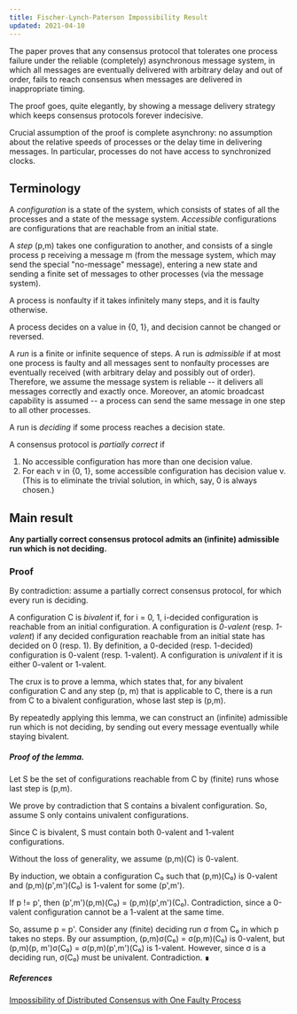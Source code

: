```yaml
---
title: Fischer-Lynch-Paterson Impossibility Result
updated: 2021-04-10
---
```


The paper proves that any consensus protocol that tolerates one process failure under the reliable (completely) asynchronous message system, in which all messages are eventually delivered with arbitrary delay and out of order, fails to reach consensus when messages are delivered in inappropriate timing.

The proof goes, quite elegantly, by showing a message delivery strategy which keeps consensus protocols forever indecisive.

Crucial assumption of the proof is complete asynchrony: no assumption about the relative speeds of processes or the delay time in delivering messages.
In particular, processes do not have access to synchronized clocks.

## Terminology

<!--
Every process starts with an initial value in {0, 1}.
All processes that makes a decision are required to choose the same value.
Some process must eventually make a decision.
Both 0 and 1 must be possible decision values (perhaps for different initial configurations.)
-->

A *configuration* is a state of the system, which consists of states of all the processes and a state of the message system.
*Accessible* configurations are configurations that are reachable from an initial state.

A *step* (p,m) takes one configuration to another, and consists of a single process p receiving a message m (from the message system, which may send the special "no-message" message), entering a new state and sending a finite set of messages to other processes (via the message system).

A process is nonfaulty if it takes infinitely many steps, and it is faulty otherwise.

A process decides on a value in {0, 1}, and decision cannot be changed or reversed.

A *run* is a finite or infinite sequence of steps.
A run is *admissible* if at most one process is faulty and all messages sent to nonfaulty processes are eventually received (with arbitrary delay and possibly out of order).
Therefore, we assume the message system is reliable -- it delivers all messages correctly and exactly once.
Moreover, an atomic broadcast capability is assumed -- a process can send the same message in one step to all other processes.

A run is *deciding* if some process reaches a decision state.

A consensus protocol is *partially correct* if

1. No accessible configuration has more than one decision value.
1. For each v in {0, 1}, some accessible configuration has decision value v.
   (This is to eliminate the trivial solution, in which, say, 0 is always chosen.)


## Main result

**Any partially correct consensus protocol admits an (infinite) admissible run which is not deciding.**

### Proof

By contradiction: assume a partially correct consensus protocol, for which every run is deciding.

A configuration C is *bivalent* if, for i = 0, 1, i-decided configuration is reachable from an initial configuration.
A configuration is *0-valent* (resp. *1-valent*) if any decided configuration reachable from an initial state has decided on 0 (resp. 1).
By definition, a 0-decided (resp. 1-decided) configuration is 0-valent (resp. 1-valent).
A configuration is *univalent* if it is either 0-valent or 1-valent.

The crux is to prove a lemma, which states that, for any bivalent configuration C and any step (p, m) that is applicable to C, there is a run from C to a bivalent configuration, whose last step is (p,m).

By repeatedly applying this lemma, we can construct an (infinite) admissible run which is not deciding, by sending out every message eventually while staying bivalent.


##### Proof of the lemma.

Let S be the set of configurations reachable from C by (finite) runs whose last step is (p,m).

We prove by contradiction that S contains a bivalent configuration.
So, assume S only contains univalent configurations.

Since C is bivalent, S must contain both 0-valent and 1-valent configurations.

Without the loss of generality, we assume (p,m)(C) is 0-valent.

By induction, we obtain a configuration C₀ such that (p,m)(C₀) is 0-valent and (p,m)(p',m')(C₀) is 1-valent for some (p',m').


If p != p', then (p',m')(p,m)(C₀) = (p,m)(p',m')(C₀). Contradiction, since a 0-valent configuration cannot be a 1-valent at the same time.

So, assume p = p'.
Consider any (finite) deciding run σ from C₀ in which p takes no steps.
By our assumption, (p,m)σ(C₀) = σ(p,m)(C₀) is 0-valent, but (p,m)(p, m')σ(C₀) = σ(p,m)(p',m')(C₀) is 1-valent.
However, since σ is a deciding run, σ(C₀) must be univalent. Contradiction.
∎

##### References

[Impossibility of Distributed Consensus with One Faulty Process](https://dl.acm.org/doi/10.1145/3149.214121)

